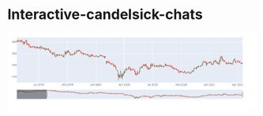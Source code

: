 # Interactive-candelsick-chats
![alt text](https://github.com/axe-rishabh/Interactive-candelsick-chats/blob/main/candelstick%20charts.png)
